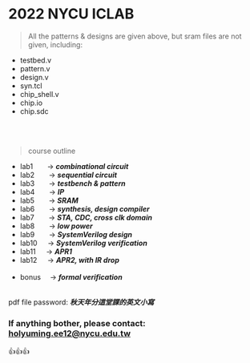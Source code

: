 # 2022 NYCU ICLAB
> All the patterns & designs are given above, but sram files are not given, including:
* testbed.v
* pattern.v
* design.v
* syn.tcl
* chip_shell.v
* chip.io
* chip.sdc

<br> </br>

> course outline
* lab1  &emsp;&thinsp;&nbsp; &rarr;  ***combinational circuit***
* lab2  &emsp;&thinsp;&nbsp; &rarr;  ***sequential circuit***
* lab3  &emsp;&thinsp;&nbsp; &rarr;  ***testbench & pattern***
* lab4  &emsp;&thinsp;&nbsp; &rarr;  ***IP***
* lab5  &emsp;&thinsp;&nbsp; &rarr;  ***SRAM***
* lab6  &emsp;&thinsp;&nbsp; &rarr;  ***synthesis, design compiler***
* lab7  &emsp;&thinsp;&nbsp; &rarr;  ***STA, CDC, cross clk domain***
* lab8  &emsp;&thinsp;&nbsp; &rarr;  ***low power***
* lab9  &emsp;&thinsp;&nbsp; &rarr;  ***SystemVerilog design***
* lab10 &emsp;&thinsp;&rarr;         ***SystemVerilog verification***
* lab11 &emsp;&thinsp;&rarr;         ***APR1***
* lab12 &emsp;&thinsp;&rarr;         ***APR2, with IR drop*** <br> </br>
* bonus &emsp;&rarr;                 ***formal verification***
<br> </br>

pdf file password: ***秋天年分這堂課的英文小寫***
### If anything bother, please contact: <holyuming.ee12@nycu.edu.tw>
👍👍👍
